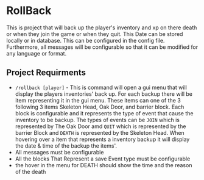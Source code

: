 # RollBack

This is project that will back up the player's inventory and xp on there death or when they join the game or when they
quit. This Date can be stored locally or in database. This can be configured in the config file. Furthermore, all
messages will be configurable so that it can be modified for any language or format.

## Project Requirments

* ``/rollback [player]`` - This is command will open a gui menu that will display the players
  inventories' back up. For each backup there will be item representing it in the gui menu. These items can one of the 3
  following 3 items Skeleton Head, Oak Door, and barrier block. Each block is configurable and it represents the type of
  event that cause the inventory to be backup. The types of events can be ``JOIN`` which is represented by The Oak Door amd ``QUIT`` which is represented by the barrier Block 
  and ``DEATH`` is represented by the Skeleton Head. When hovering over a item that represents a inventory backup it will display the date & time of
  the backup the items'.
* All messages must be configurable
* All the blocks That Represent a save Event type must be configurable
* the hover in the menu for DEATH should show the time and the reason of the death 

